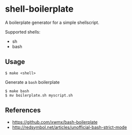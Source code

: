 # shell-boilerplate
A boilerplate generator for a simple shellscript.

Supported shells:
- sh
- bash

## Usage
```
$ make <shell>
```
Generate a `bash` boilerplate
```
$ make bash
$ mv boilerplate.sh myscript.sh
```

## References
- https://github.com/xwmx/bash-boilerplate
- http://redsymbol.net/articles/unofficial-bash-strict-mode
